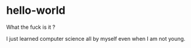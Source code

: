 # hello-world
What the fuck is it ?

I just learned computer science all by myself even when I am not young.
